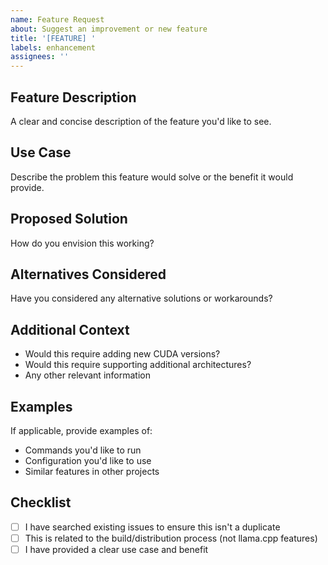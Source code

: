 ```yaml
---
name: Feature Request
about: Suggest an improvement or new feature
title: '[FEATURE] '
labels: enhancement
assignees: ''
---
```


## Feature Description
A clear and concise description of the feature you'd like to see.

## Use Case
Describe the problem this feature would solve or the benefit it would provide.

## Proposed Solution
How do you envision this working?

## Alternatives Considered
Have you considered any alternative solutions or workarounds?

## Additional Context
- Would this require adding new CUDA versions?
- Would this require supporting additional architectures?
- Any other relevant information

## Examples
If applicable, provide examples of:
- Commands you'd like to run
- Configuration you'd like to use
- Similar features in other projects

## Checklist
- [ ] I have searched existing issues to ensure this isn't a duplicate
- [ ] This is related to the build/distribution process (not llama.cpp features)
- [ ] I have provided a clear use case and benefit

